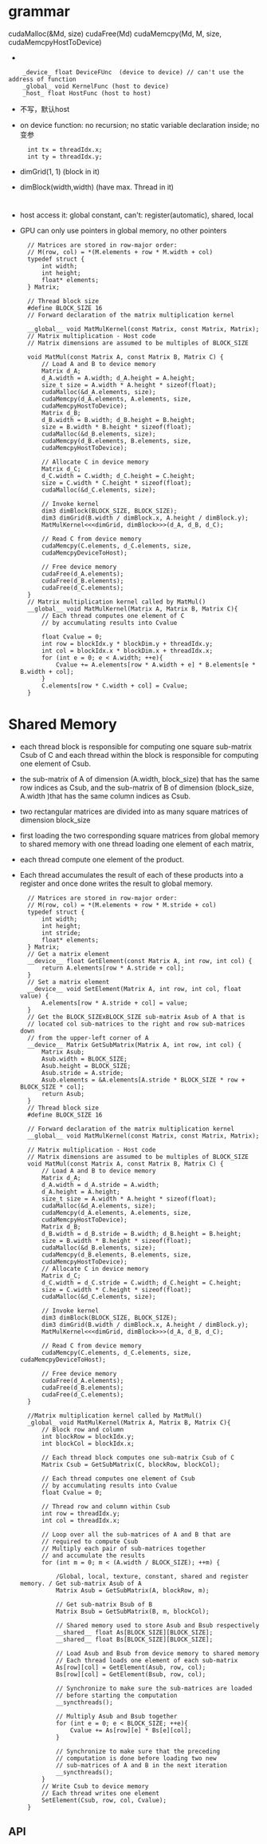 # 




# grammar

cudaMalloc(&Md, size)
cudaFree(Md)
cudaMemcpy(Md, M, size, cudaMemcpyHostToDevice)


- 

        _device_ float DeviceFUnc  (device to device) // can't use the address of function
        _global_ void KernelFunc (host to device)
        _host_ float HostFunc (host to host)

- 不写，默认host

- on device function: no recursion; no static variable declaration inside; no 变参


        int tx = threadIdx.x;
        int ty = threadIdx.y;


- dimGrid(1, 1) (block in it)
- dimBlock(width,width) (have max. Thread in it)

#

- host access it: global constant, can't: register(automatic), shared, local

- GPU can only use pointers in global memory, no other pointers

        // Matrices are stored in row-major order:
        // M(row, col) = *(M.elements + row * M.width + col)
        typedef struct {
            int width;
            int height;
            float* elements;
        } Matrix;

        // Thread block size
        #define BLOCK_SIZE 16
        // Forward declaration of the matrix multiplication kernel

        __global__ void MatMulKernel(const Matrix, const Matrix, Matrix);
        // Matrix multiplication - Host code
        // Matrix dimensions are assumed to be multiples of BLOCK_SIZE

        void MatMul(const Matrix A, const Matrix B, Matrix C) {
            // Load A and B to device memory
            Matrix d_A;
            d_A.width = A.width; d_A.height = A.height;
            size_t size = A.width * A.height * sizeof(float);
            cudaMalloc(&d_A.elements, size);
            cudaMemcpy(d_A.elements, A.elements, size,
            cudaMemcpyHostToDevice);
            Matrix d_B;
            d_B.width = B.width; d_B.height = B.height;
            size = B.width * B.height * sizeof(float);
            cudaMalloc(&d_B.elements, size);
            cudaMemcpy(d_B.elements, B.elements, size,
            cudaMemcpyHostToDevice);

            // Allocate C in device memory
            Matrix d_C;
            d_C.width = C.width; d_C.height = C.height;
            size = C.width * C.height * sizeof(float);
            cudaMalloc(&d_C.elements, size);

            // Invoke kernel
            dim3 dimBlock(BLOCK_SIZE, BLOCK_SIZE);
            dim3 dimGrid(B.width / dimBlock.x, A.height / dimBlock.y);
            MatMulKernel<<<dimGrid, dimBlock>>>(d_A, d_B, d_C);

            // Read C from device memory
            cudaMemcpy(C.elements, d_C.elements, size,
            cudaMemcpyDeviceToHost);

            // Free device memory
            cudaFree(d_A.elements);
            cudaFree(d_B.elements);
            cudaFree(d_C.elements);
        }
        // Matrix multiplication kernel called by MatMul()
        __global__ void MatMulKernel(Matrix A, Matrix B, Matrix C){
            // Each thread computes one element of C
            // by accumulating results into Cvalue

            float Cvalue = 0;
            int row = blockIdx.y * blockDim.y + threadIdx.y;
            int col = blockIdx.x * blockDim.x + threadIdx.x;
            for (int e = 0; e < A.width; ++e){
                Cvalue += A.elements[row * A.width + e] * B.elements[e * B.width + col];
            }
            C.elements[row * C.width + col] = Cvalue;
        }


# Shared Memory

- each thread block is responsible for computing one square sub-matrix Csub of C and each thread within the block is responsible for computing one element of Csub.
- the sub-matrix of A of dimension (A.width, block_size) that has the same row indices as Csub, and the sub-matrix of B of dimension (block_size, A.width )that has the same column indices as Csub.
- two rectangular matrices are divided into as many square matrices of dimension block_size 
- first loading the two corresponding square matrices from global memory to shared memory with one thread loading one element of each matrix,
- each thread compute one element of the product. 
- Each thread accumulates the result of each of these products into a register and once done writes the result to global memory.


        // Matrices are stored in row-major order:
        // M(row, col) = *(M.elements + row * M.stride + col)
        typedef struct {
            int width;
            int height;
            int stride;
            float* elements;
        } Matrix;
        // Get a matrix element
        __device__ float GetElement(const Matrix A, int row, int col) {
            return A.elements[row * A.stride + col];
        }
        // Set a matrix element
        __device__ void SetElement(Matrix A, int row, int col, float value) {
            A.elements[row * A.stride + col] = value;
        }
        // Get the BLOCK_SIZExBLOCK_SIZE sub-matrix Asub of A that is
        // located col sub-matrices to the right and row sub-matrices down
        // from the upper-left corner of A
        __device__ Matrix GetSubMatrix(Matrix A, int row, int col) {
            Matrix Asub;
            Asub.width = BLOCK_SIZE;
            Asub.height = BLOCK_SIZE;
            Asub.stride = A.stride;
            Asub.elements = &A.elements[A.stride * BLOCK_SIZE * row + BLOCK_SIZE * col];
            return Asub;
        }
        // Thread block size
        #define BLOCK_SIZE 16

        // Forward declaration of the matrix multiplication kernel
        __global__ void MatMulKernel(const Matrix, const Matrix, Matrix);

        // Matrix multiplication - Host code
        // Matrix dimensions are assumed to be multiples of BLOCK_SIZE
        void MatMul(const Matrix A, const Matrix B, Matrix C) {
            // Load A and B to device memory
            Matrix d_A;
            d_A.width = d_A.stride = A.width; 
            d_A.height = A.height;
            size_t size = A.width * A.height * sizeof(float);
            cudaMalloc(&d_A.elements, size);
            cudaMemcpy(d_A.elements, A.elements, size,
            cudaMemcpyHostToDevice);
            Matrix d_B;
            d_B.width = d_B.stride = B.width; d_B.height = B.height;
            size = B.width * B.height * sizeof(float);
            cudaMalloc(&d_B.elements, size);
            cudaMemcpy(d_B.elements, B.elements, size,
            cudaMemcpyHostToDevice);
            // Allocate C in device memory
            Matrix d_C;
            d_C.width = d_C.stride = C.width; d_C.height = C.height;
            size = C.width * C.height * sizeof(float);
            cudaMalloc(&d_C.elements, size);

            // Invoke kernel
            dim3 dimBlock(BLOCK_SIZE, BLOCK_SIZE);
            dim3 dimGrid(B.width / dimBlock.x, A.height / dimBlock.y);
            MatMulKernel<<<dimGrid, dimBlock>>>(d_A, d_B, d_C);

            // Read C from device memory
            cudaMemcpy(C.elements, d_C.elements, size, cudaMemcpyDeviceToHost);

            // Free device memory
            cudaFree(d_A.elements);
            cudaFree(d_B.elements);
            cudaFree(d_C.elements);
        }

        //Matrix multiplication kernel called by MatMul()
        _global_ void MatMulKernel(Matrix A, Matrix B, Matrix C){
            // Block row and column
            int blockRow = blockIdx.y;
            int blockCol = blockIdx.x;

            // Each thread block computes one sub-matrix Csub of C
            Matrix Csub = GetSubMatrix(C, blockRow, blockCol);

            // Each thread computes one element of Csub
            // by accumulating results into Cvalue
            float Cvalue = 0;

            // Thread row and column within Csub
            int row = threadIdx.y;
            int col = threadIdx.x;

            // Loop over all the sub-matrices of A and B that are
            // required to compute Csub
            // Multiply each pair of sub-matrices together
            // and accumulate the results
            for (int m = 0; m < (A.width / BLOCK_SIZE); ++m) {

                /Global, local, texture, constant, shared and register memory. / Get sub-matrix Asub of A
                Matrix Asub = GetSubMatrix(A, blockRow, m);

                // Get sub-matrix Bsub of B
                Matrix Bsub = GetSubMatrix(B, m, blockCol);

                // Shared memory used to store Asub and Bsub respectively
                __shared__ float As[BLOCK_SIZE][BLOCK_SIZE];
                __shared__ float Bs[BLOCK_SIZE][BLOCK_SIZE];

                // Load Asub and Bsub from device memory to shared memory
                // Each thread loads one element of each sub-matrix
                As[row][col] = GetElement(Asub, row, col);
                Bs[row][col] = GetElement(Bsub, row, col);

                // Synchronize to make sure the sub-matrices are loaded
                // before starting the computation
                __syncthreads();

                // Multiply Asub and Bsub together
                for (int e = 0; e < BLOCK_SIZE; ++e){
                    Cvalue += As[row][e] * Bs[e][col];
                }

                // Synchronize to make sure that the preceding
                // computation is done before loading two new
                // sub-matrices of A and B in the next iteration
                __syncthreads();
            }
            // Write Csub to device memory
            // Each thread writes one element
            SetElement(Csub, row, col, Cvalue);
        }

## API

